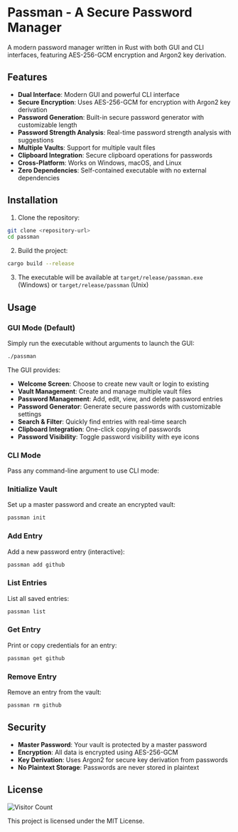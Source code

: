 # Passman - A Secure Password Manager

A modern password manager written in Rust with both GUI and CLI interfaces, featuring AES-256-GCM encryption and Argon2 key derivation.

## Features

- **Dual Interface**: Modern GUI and powerful CLI interface
- **Secure Encryption**: Uses AES-256-GCM for encryption with Argon2 key derivation
- **Password Generation**: Built-in secure password generator with customizable length
- **Password Strength Analysis**: Real-time password strength analysis with suggestions
- **Multiple Vaults**: Support for multiple vault files
- **Clipboard Integration**: Secure clipboard operations for passwords
- **Cross-Platform**: Works on Windows, macOS, and Linux
- **Zero Dependencies**: Self-contained executable with no external dependencies

## Installation

1. Clone the repository:
```bash
git clone <repository-url>
cd passman
```

2. Build the project:
```bash
cargo build --release
```

3. The executable will be available at `target/release/passman.exe` (Windows) or `target/release/passman` (Unix)

## Usage

### GUI Mode (Default)
Simply run the executable without arguments to launch the GUI:
```bash
./passman
```

The GUI provides:
- **Welcome Screen**: Choose to create new vault or login to existing
- **Vault Management**: Create and manage multiple vault files
- **Password Management**: Add, edit, view, and delete password entries
- **Password Generator**: Generate secure passwords with customizable settings
- **Search & Filter**: Quickly find entries with real-time search
- **Clipboard Integration**: One-click copying of passwords
- **Password Visibility**: Toggle password visibility with eye icons

### CLI Mode
Pass any command-line argument to use CLI mode:

### Initialize Vault
Set up a master password and create an encrypted vault:
```bash
passman init
```

### Add Entry
Add a new password entry (interactive):
```bash
passman add github
```

### List Entries
List all saved entries:
```bash
passman list
```

### Get Entry
Print or copy credentials for an entry:
```bash
passman get github
```

### Remove Entry
Remove an entry from the vault:
```bash
passman rm github
```

## Security

- **Master Password**: Your vault is protected by a master password
- **Encryption**: All data is encrypted using AES-256-GCM
- **Key Derivation**: Uses Argon2 for secure key derivation from passwords
- **No Plaintext Storage**: Passwords are never stored in plaintext

## License
![Visitor Count](https://komarev.com/ghpvc/?username=0M3REXE&repo=your-repo&style=for-the-badge&color=brightgreen)


This project is licensed under the MIT License.
